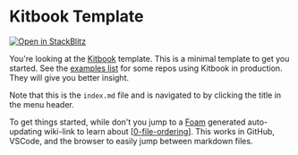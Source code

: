 # Kitbook Template

[![Open in StackBlitz](https://developer.stackblitz.com/img/open_in_stackblitz.svg)](https://stackblitz.com/fork/github/unocss/unocss/tree/main/examples/sveltekit-scoped)

You're looking at the [Kitbook](https://kitbook.vercel.app/) template. This is a minimal template to get you started. See the [examples list](https://kitbook.vercel.app/docs/9-examples) for some repos using Kitbook in production. They will give you better insight.

Note that this is the `index.md` file and is navigated to by clicking the title in the menu header.

To get things started, while don't you jump to a [Foam](https://github.com/foambubble/foam) generated auto-updating wiki-link to learn about [[0-file-ordering]]. This works in GitHub, VSCode, and the browser to easily jump between markdown files.

[//begin]: # "Autogenerated link references for markdown compatibility"
[0-file-ordering]: docs/0-file-ordering.md "File Ordering"
[//end]: # "Autogenerated link references"